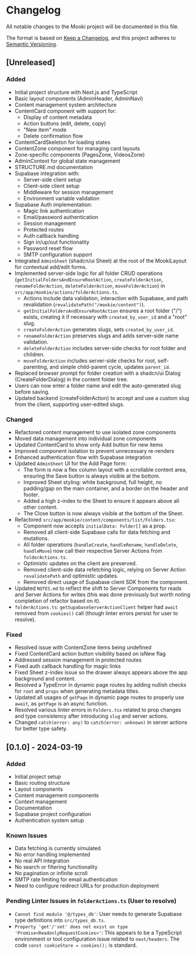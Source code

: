 # Changelog

All notable changes to the Mooki project will be documented in this file.

The format is based on [Keep a Changelog](https://keepachangelog.com/en/1.0.0/),
and this project adheres to [Semantic Versioning](https://semver.org/spec/v2.0.0.html).

## [Unreleased]

### Added

- Initial project structure with Next.js and TypeScript
- Basic layout components (AdminHeader, AdminNavi)
- Content management system architecture
- ContentCard component with support for:
  - Display of content metadata
  - Action buttons (edit, delete, copy)
  - "New item" mode
  - Delete confirmation flow
- ContentCardSkeleton for loading states
- ContentZone component for managing card layouts
- Zone-specific components (PagesZone, VideosZone)
- AdminContext for global state management
- STRUCTURE.md documentation
- Supabase integration with:
  - Server-side client setup
  - Client-side client setup
  - Middleware for session management
  - Environment variable validation
- Supabase Auth implementation:
  - Magic link authentication
  - Email/password authentication
  - Session management
  - Protected routes
  - Auth callback handling
  - Sign in/up/out functionality
  - Password reset flow
  - SMTP configuration support
- Integrated `AdminSheet` (shadcn/ui Sheet) at the root of the MookiLayout for contextual add/edit forms.
- Implemented server-side logic for all folder CRUD operations (`getInitialFoldersAndEnsureRootAction`, `createFolderAction`, `renameFolderAction`, `deleteFolderAction`, `moveFolderAction`) in `src/app/mookie/actions/folderActions.ts`.
  - Actions include data validation, interaction with Supabase, and path revalidation (`revalidatePath("/mookie/content")`).
  - `getInitialFoldersAndEnsureRootAction` ensures a root folder ("/") exists, creating it if necessary with `created_by_user_id` and a "root" slug.
  - `createFolderAction` generates slugs, sets `created_by_user_id`.
  - `renameFolderAction` preserves slugs and adds server-side name validation.
  - `deleteFolderAction` includes server-side checks for root folder and children.
  - `moveFolderAction` includes server-side checks for root, self-parenting, and simple child-parent cycle, updates `parent_id`.
- Replaced browser prompt for folder creation with a shadcn/ui Dialog (CreateFolderDialog) in the content folder tree.
- Users can now enter a folder name and edit the auto-generated slug before saving.
- Updated backend (createFolderAction) to accept and use a custom slug from the client, supporting user-edited slugs.

### Changed

- Refactored content management to use isolated zone components
- Moved data management into individual zone components
- Updated ContentCard to show only Add button for new items
- Improved component isolation to prevent unnecessary re-renders
- Enhanced authentication flow with Supabase integration
- Updated `AdminSheet` UI for the Add Page form:
  - The form is now a flex column layout with a scrollable content area, ensuring the Save button is always visible at the bottom.
  - Improved Sheet styling: white background, full height, no padding/gap on the main container, and a border on the header and footer.
  - Added a high z-index to the Sheet to ensure it appears above all other content.
  - The Close button is now always visible at the bottom of the Sheet.
- Refactored `src/app/mookie/content/components/list/Folders.tsx`:
  - Component now accepts `initialData: Folder[]` as a prop.
  - Removed all client-side Supabase calls for data fetching and mutations.
  - All folder operations (`handleCreate`, `handleRename`, `handleDelete`, `handleMove`) now call their respective Server Actions from `folderActions.ts`.
  - Optimistic updates on the client are preserved.
  - Removed client-side data refetching logic, relying on Server Action `revalidatePath` and optimistic updates.
  - Removed direct usage of Supabase client SDK from the component.
- Updated `NOTES.md` to reflect the shift to Server Components for reads and Server Actions for writes (this was done previously but worth noting completion of refactor based on it).
- `folderActions.ts`: `getSupabaseServerActionClient` helper had `await` removed from `cookies()` call (though linter errors persist for user to resolve).

### Fixed

- Resolved issue with ContentZone items being undefined
- Fixed ContentCard action button visibility based on isNew flag
- Addressed session management in protected routes
- Fixed auth callback handling for magic links
- Fixed Sheet z-index issue so the drawer always appears above the app background and content.
- Resolved a TypeError in dynamic page routes by adding nullish checks for `root` and `props` when generating metadata titles.
- Updated all usages of `getPage` in dynamic page routes to properly use `await`, as `getPage` is an async function.
- Resolved various linter errors in `Folders.tsx` related to prop changes and type consistency after introducing `slug` and server actions.
- Changed `catch(error: any)` to `catch(error: unknown)` in server actions for better type safety.

## [0.1.0] - 2024-03-19

### Added

- Initial project setup
- Basic routing structure
- Layout components
- Content management components
- Context management
- Documentation
- Supabase project configuration
- Authentication system setup

### Known Issues

- Data fetching is currently simulated
- No error handling implemented
- No real API integration
- No search or filtering functionality
- No pagination or infinite scroll
- SMTP rate limiting for email authentication
- Need to configure redirect URLs for production deployment

### Pending Linter Issues in `folderActions.ts` (User to resolve)

- `Cannot find module '@/types_db'`: User needs to generate Supabase type definitions into `src/types_db.ts`.
- `Property 'get'/'set' does not exist on type 'Promise<ReadonlyRequestCookies>'`: This appears to be a TypeScript environment or tool configuration issue related to `next/headers`. The code `const cookieStore = cookies();` is standard.
